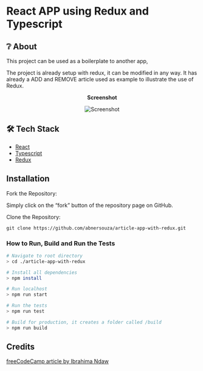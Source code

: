 # React APP using Redux and Typescript

## ❔ About

This project can be used as a boilerplate to another app,

The project is already setup with redux, it can be modified in any way.
It has already a ADD and REMOVE article used as example to illustrate the use of Redux.

<p align="center"><b>Screenshot</b></p>
<p align="center">
  <img src="https://github.com/abnersouza/article-app-with-redux/blob/master/public/screenshots/article-app.png" alt="Screenshot" />
</p>

## 🛠 Tech Stack

- [React](https://reactjs.org/)
- [Typescript](https://www.typescriptlang.org/)
- [Redux](https://redux.js.org/basics/usage-with-react)

## Installation

Fork the Repository:

Simply click on the “fork” button of the repository page on GitHub.

Clone the Repository:

```
git clone https://github.com/abnersouza/article-app-with-redux.git
```

### How to Run, Build and Run the Tests

```bash
# Navigate to root directory
> cd ./article-app-with-redux

# Install all dependencies
> npm install

# Run localhost
> npm run start

# Run the tests
> npm run test

# Build for production, it creates a folder called /build
> npm run build

```

## Credits

[freeCodeCamp article by Ibrahima Ndaw](https://www.freecodecamp.org/news/how-to-use-redux-in-your-react-typescript-app/amp/)
